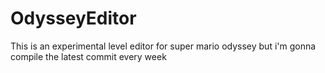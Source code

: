 # OdysseyEditor
This is an experimental level editor for super mario odyssey but i'm gonna compile the latest commit every week
